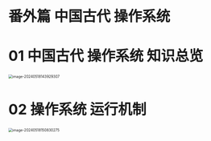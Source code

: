 # 番外篇 中国古代 操作系统



# 01 中国古代 操作系统 知识总览

<img src="https://cvp.oss-cn-shanghai.aliyuncs.com/picgo/202405181439385.png" alt="image-20240518143929307" style="zoom:50%;" />

# 02 操作系统 运行机制

<img src="https://cvp.oss-cn-shanghai.aliyuncs.com/picgo/202405181508609.png" alt="image-20240518150830275" style="zoom:50%;" />